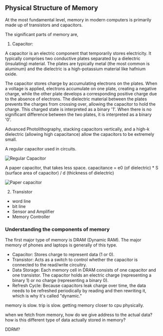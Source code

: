 ## Physical Structure of Memory
At the most fundamental level, memory in modern computers is primarily made up of transistors and capacitors. 

The significant parts of memory are,

1) Capacitor:

A capacitor is an electric component that temporarily stores electricity.
It typically comprises two conductive plates separated by a dielectric (insulating) material.
The plates are typically metal (the most common is aluminum) and the dielectric is a high-potassium material like hafnium oxide.

The capacitor stores charge by accumulating electrons on the plates.
When a voltage is applied, electrons accumulate on one plate, creating a negative charge, while the other plate develops a corresponding positive charge due to the absence of electrons.
The dielectric material between the plates prevents the charges from crossing over, allowing the capacitor to hold the charge.
This charged state is interpreted as a binary '1'.
When there is no significant difference between the two plates, it is interpreted as a binary '0'.

Advanced Photolithography, stacking capacitors vertically, and a high-k dielectric (allowing high capacitance) allow the capacitors to be extremely small.


A regular capacitor used in circuits.

![Regular Capacitor](https://theengineeringmindset.com/wp-content/uploads/2019/10/inside-a-capacitor.png)

A paper capacitor, that takes less space.
capacitance = e0 (of dielectric) *  S (surface area of capacitor) / d (thickness of dielectric)

![Paper capacitor](https://github.com/user-attachments/assets/bc83e4c8-d47f-4efc-a2c8-1fce0b5f341c)


2) Transistor

- word line
- bit line
- Sensor and Amplifier
- Memory Controller

### Understanding the components of memory 
The first major type of memory is DRAM (Dynamic RAM).
The major memory of phones and laptops is generally of this type.


- Capacitor: Stores charge to represent data (1 or 0).
- Transistor: Acts as a switch to control whether the capacitor is connected to the read/write circuitry.
- Data Storage: Each memory cell in DRAM consists of one capacitor and one transistor. The capacitor holds an electric charge (representing a binary 1) or no charge (representing a binary 0).
- Refresh Cycle: Because capacitors leak charge over time, the data needs to be refreshed periodically by reading and then rewriting it, which is why it's called "dynamic."

memory is slow. trip is slow. getting memory closer to cpu physically.








when we fetch from memory, how do we give address to the actual data? 
how is this different type of data actually stored in memory?

DDRM?
